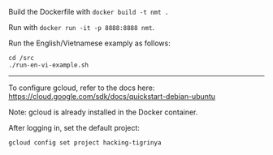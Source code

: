 Build the Dockerfile with `docker build -t nmt .`

Run with `docker run -it -p 8888:8888 nmt`.

Run the English/Vietnamese examply as follows:

```
cd /src
./run-en-vi-example.sh
```

----

To configure gcloud, refer to the docs here: https://cloud.google.com/sdk/docs/quickstart-debian-ubuntu

Note: gcloud is already installed in the Docker container.

After logging in, set the default project:

`gcloud config set project hacking-tigrinya`